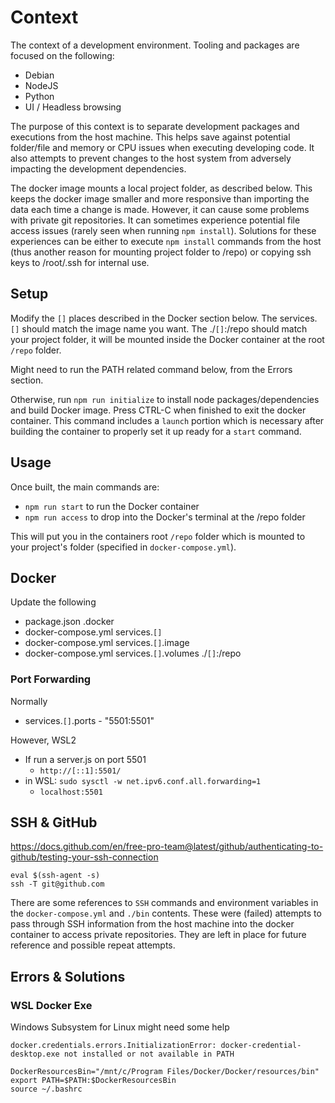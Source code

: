 # Context

The context of a development environment.  Tooling and packages are focused on the following:

* Debian
* NodeJS
* Python
* UI / Headless browsing

The purpose of this context is to separate development packages and executions from the host machine.  This helps save against potential folder/file and memory or CPU issues when executing developing code.  It also attempts to prevent changes to the host system from adversely impacting the development dependencies.

The docker image mounts a local project folder, as described below.  This keeps the docker image smaller and more responsive than importing the data each time a change is made.  However, it can cause some problems with private git repositories.  It can sometimes experience potential file access issues (rarely seen when running `npm install`).  Solutions for these experiences can be either to execute `npm install` commands from the host (thus another reason for mounting project folder to /repo) or copying ssh keys to /root/.ssh for internal use.

## Setup

Modify the `[]` places described in the Docker section below.  The services.`[]` should match the image name you want.  The ./`[]`:/repo should match your project folder, it will be mounted inside the Docker container at the root `/repo` folder.

Might need to run the PATH related command below, from the Errors section.

Otherwise, run `npm run initialize` to install node packages/dependencies and build Docker image.  Press CTRL-C when finished to exit the docker container.  This command includes a `launch` portion which is necessary after building the container to properly set it up ready for a `start` command.

## Usage

Once built, the main commands are:

* `npm run start` to run the Docker container
* `npm run access` to drop into the Docker's terminal at the /repo folder

This will put you in the containers root `/repo` folder which is mounted to your project's folder (specified in `docker-compose.yml`).

## Docker

Update the following

* package.json .docker
* docker-compose.yml services.`[]`
* docker-compose.yml services.`[]`.image
* docker-compose.yml services.`[]`.volumes ./`[]`:/repo

### Port Forwarding

Normally

* services.`[]`.ports - "5501:5501"

However, WSL2

* If run a server.js on port 5501
  * `http://[::1]:5501/`
* in WSL: `sudo sysctl -w net.ipv6.conf.all.forwarding=1`
  * `localhost:5501`


## SSH & GitHub

<https://docs.github.com/en/free-pro-team@latest/github/authenticating-to-github/testing-your-ssh-connection>

```shell
eval $(ssh-agent -s)
ssh -T git@github.com
```

There are some references to `SSH` commands and environment variables in the `docker-compose.yml` and `./bin` contents.  These were (failed) attempts to pass through SSH information from the host machine into the docker container to access private repositories.  They are left in place for future reference and possible repeat attempts.

## Errors & Solutions

### WSL Docker Exe

Windows Subsystem for Linux might need some help

```shell
docker.credentials.errors.InitializationError: docker-credential-desktop.exe not installed or not available in PATH
```

```shell
DockerResourcesBin="/mnt/c/Program Files/Docker/Docker/resources/bin"
export PATH=$PATH:$DockerResourcesBin
source ~/.bashrc
```
